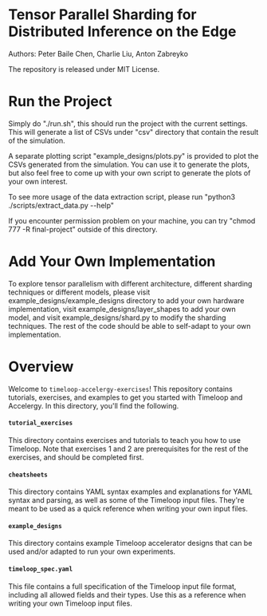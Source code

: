 # Tensor Parallel Sharding for Distributed Inference on the Edge
Authors: Peter Baile Chen, Charlie Liu, Anton Zabreyko

The repository is released under MIT License.

# Run the Project
Simply do "./run.sh", this should run the project with the current settings. This will generate a list of CSVs under "csv" directory that contain the result of the simulation. 

A separate plotting script "example_designs/plots.py" is provided to plot the CSVs generated from the simulation. You can use it to generate the plots, but also feel free to come up with your own script to generate the plots of your own interest.

To see more usage of the data extraction script, please run "python3 ./scripts/extract_data.py --help"

If you encounter permission problem on your machine, you can try "chmod 777 -R final-project" outside of this directory.

# Add Your Own Implementation
To explore tensor parallelism with different architecture, different sharding techniques or different models, please visit example_designs/example_designs directory to add your own hardware implementation, visit example_designs/layer_shapes to add your own model, and visit example_designs/shard.py to modify the sharding techniques. The rest of the code should be able to self-adapt to your own implementation. 

# Overview
Welcome to `timeloop-accelergy-exercises`! This repository contains tutorials,
exercises, and examples to get you started with Timeloop and Accelergy. In this
directory, you'll find the following.

#### `tutorial_exercises`
This directory contains exercises and tutorials to teach you how to use
Timeloop. Note that exercises 1 and 2 are prerequisites for the rest of the
exercises, and should be completed first.

#### `cheatsheets`
This directory contains YAML syntax examples and explanations for YAML syntax
and parsing, as well as some of the Timeloop input files. They're meant to be
used as a quick reference when writing your own input files.

#### `example_designs`
This directory contains example Timeloop accelerator designs that can be used
and/or adapted to run your own experiments.

#### `timeloop_spec.yaml`
This file contains a full specification of the Timeloop input file format,
including all allowed fields and their types. Use this as a reference when
writing your own Timeloop input files.
